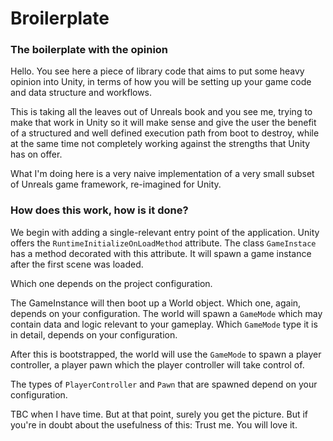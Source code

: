 # Broilerplate
### The boilerplate with the opinion

Hello. You see here a piece of library code that aims to put some heavy opinion into Unity,
in terms of how you will be setting up your game code and data structure and workflows.

This is taking all the leaves out of Unreals book and you see me, trying to make that work
in Unity so it will make sense and give the user the benefit of a structured and well defined
execution path from boot to destroy, while at the same time not completely working against
the strengths that Unity has on offer.

What I'm doing here is a very naive implementation of a very small subset of Unreals game framework, re-imagined for Unity.

### How does this work, how is it done?

We begin with adding a single-relevant entry point of the application.
Unity offers the `RuntimeInitializeOnLoadMethod` attribute. The class `GameInstace` has
a method decorated with this attribute. It will spawn a game instance after the first scene was loaded.

Which one depends on the project configuration.

The GameInstance will then boot up a World object. Which one, again, depends on your configuration.
The world will spawn a `GameMode` which may contain data and logic relevant to your gameplay.
Which `GameMode` type it is in detail, depends on your configuration.

After this is bootstrapped, the world will use the `GameMode` to spawn a player controller,
a player pawn which the player controller will take control of.

The types of `PlayerController` and `Pawn` that are spawned depend on your configuration.


TBC when I have time. But at that point, surely you get the picture.
But if you're in doubt about the usefulness of this: Trust me. You will love it.
